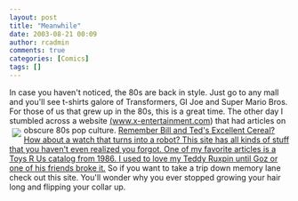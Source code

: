```yaml
---
layout: post
title: "Meanwhile"
date: 2003-08-21 00:09
author: rcadmin
comments: true
categories: [Comics]
tags: []
---
```

In case you haven't noticed, the 80s are back in style. Just go to any mall and you'll see t-shirts galore of Transformers, GI Joe and Super Mario Bros. For those of us that grew up in the 80s, this is a great time. The other day I stumbled across a website <a href=http://www.x-entertainment.com/>(www.x-entertainment.com) that had articles on obscure 80s pop culture. <a href=http://www.x-entertainment.com/><img border=0 align=left src=images/news/20030821.jpg hspace=5 vspace=5/>Remember Bill and Ted's Excellent Cereal? How about a watch that turns into a robot? This site has all kinds of stuff that you haven't even realized you forgot. One of my favorite articles is a Toys R Us catalog from 1986. I used to love my Teddy Ruxpin until <a href=http://www.ryancollins.org/pictures/1986-RyanTeddy.jpg>Goz or one of his friends broke it.</a> So if you want to take a trip down memory lane check out this site. You'll wonder why you ever stopped growing your hair long and flipping your collar up.
<!--more-->
<img src="/http://dl.bitsmack.com/comics/20030820.gif" alt="" />

